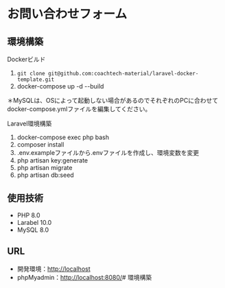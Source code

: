 # お問い合わせフォーム
## 環境構築
Dockerビルド
1. `git clone git@github.com:coachtech-material/laravel-docker-template.git`
2. docker-compose up -d --build

＊MySQLは、OSによって起動しない場合があるのでそれぞれのPCに合わせてdocker-compose.ymlファイルを編集してください。

Laravel環境構築

1. docker-compose exec php bash
2. composer install
3. .env.exampleファイルから.envファイルを作成し、環境変数を変更
4. php artisan key:generate
5. php artisan migrate
6. php artisan db:seed

## 使用技術
* PHP 8.0
* Larabel 10.0
* MySQL 8.0

## URL
* 開発環境：<http://localhost>
* phpMyadmin：<http://localhost:8080/># 環境構築
